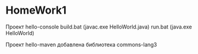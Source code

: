 # HomeWork1
Проект hello-console
    build.bat (javac.exe HelloWorld.java)
    run.bat (java.exe HelloWorld)

Проект hello-maven
    добавлена библиотека commons-lang3